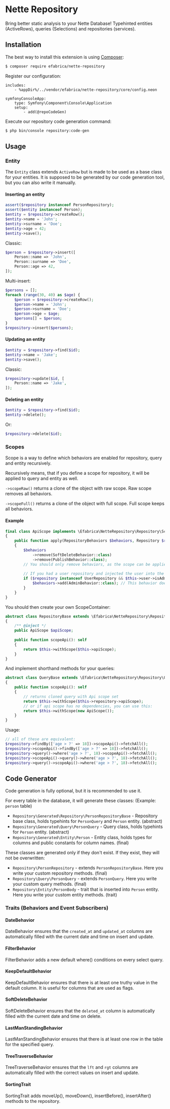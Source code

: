 # Nette Repository

Bring better static analysis to your Nette Database! Typehinted entities (ActiveRows), queries (Selections) and repositories (services). 

## Installation

The best way to install this extension is using [Composer](http://getcomposer.org/):

```sh
$ composer require efabrica/nette-repository
```

Register our configuration:
```neon
includes:
    - %appDir%/../vendor/efabrica/nette-repository/core/config.neon
    
symfonyConsoleApp:
    type: Symfony\Component\Console\Application
    setup:
        - add(@repoCodeGen)
```

Execute our repository code generation command:
```sh
$ php bin/console repository:code-gen
```

## Usage

### Entity

The `Entity` class extends `ActiveRow` but is made to be used as a base class for your entities. 
It is supposed to be generated by our code generation tool, but you can also write it manually.

#### Inserting an entity

```php
assert($repository instanceof PersonRepository);
assert($entity instanceof Person);
$entity = $repository->createRow();
$entity->name = 'John';
$entity->surname = 'Doe';
$entity->age = 42;
$entity->save();
```

Classic:
```php
$person = $repository->insert([
    Person::name => 'John',
    Person::surname => 'Doe',
    Person::age => 42,
]);
```

Multi-insert:
```php
$persons = [];
foreach (range(30, 40) as $age) {
    $person = $repository->createRow();
    $person->name = 'John';
    $person->surname = 'Doe';
    $person->age = $age;
    $persons[] = $person;
}
$repository->insert($persons);
```

#### Updating an entity

```php
$entity = $repository->find($id);
$entity->name = 'Jake';
$entity->save();
```

Classic:
```php
$repository->update($id, [
    Person::name => 'Jake',
]);
```

#### Deleting an entity

```php
$entity = $repository->find($id);
$entity->delete();
```

Or:
```php
$repository->delete($id);
```
### Scopes
Scope is a way to define which behaviors are enabled for repository, query and entity recursively.

Recursively means, that if you define a scope for repository, it will be applied to query and entity as well.

`->scopeRaw()` returns a clone of the object with raw scope. Raw scope removes all behaviors.

`->scopeFull()` returns a clone of the object with full scope. Full scope keeps all behaviors.

#### Example
```php
final class ApiScope implements \Efabrica\NetteRepository\Repository\Scope\Scope
{
    public function apply(RepositoryBehaviors $behaviors, Repository $repository): void
    {
        $behaviors
            ->remove(SoftDeleteBehavior::class)
            ->remove(PublishBehavior::class);
        // You should only remove behaviors, as the scope can be applied on different repositories at once.
        
        // If you had a user repository and injected the user into the scope, you could do this:
        if ($repository instanceof UserRepository && $this->user->isAdmin()) {
            $behaviors->add(AdminBehavior::class); // This behavior does not exist, it's just an example.
        }
    }
}
```

You should then create your own ScopeContainer:

```php
abstract class RepositoryBase extends \Efabrica\NetteRepository\Repository\Repository
{
    /** @inject */
    public ApiScope $apiScope;
    
    public function scopeApi(): self
    {
        return $this->withScope($this->apiScope);
    }
}
```

And implement shorthand methods for your queries:

```php
abstract class QueryBase extends \Efabrica\NetteRepository\Repository\Query
{
    public function scopeApi(): self
    {
        // returns cloned query with Api scope set
        return $this->withScope($this->repository->apiScope);
        // or if api scope has no dependencies, you can use this:
        return $this->withScope(new ApiScope());
    }
}
```

Usage:
```php
// all of these are equivalent:
$repository->findBy(['age > ?' => 18])->scopeApi()->fetchAll();
$repository->scopeApi()->findBy(['age > ?' => 18])->fetchAll();
$repository->query()->where('age > ?', 18)->scopeApi()->fetchAll();
$repository->scopeApi()->query()->where('age > ?', 18)->fetchAll();
$repository->query()->scopeApi()->where('age > ?', 18)->fetchAll();
```

## Code Generator

Code generation is fully optional, but it is recommended to use it. 

For every table in the database, it will generate these classes: (Example: `person` table)
- `Repository\Generated\Repository\PersonRepositoryBase` - Repository base class, holds typehints for `PersonQuery` and `Person` entity. (abstract)
- `Repository\Generated\Query\PersonQuery` - Query class, holds typehints for `Person` entity. (abstract)
- `Repository\Generated\Entity\Person` - Entity class, holds types for columns and public constants for column names. (final)

These classes are generated only if they don't exist. If they exist, they will not be overwritten:
- `Repository\PersonRepository` - extends `PersonRepositoryBase`. Here you write your custom repository methods. (final)
- `Repository\Query\PersonQuery` - extends `PersonQuery`. Here you write your custom query methods. (final)
- `Repository\Entity\PersonBody` - trait that is inserted into `Person` entity. Here you write your custom entity methods. (trait)

### Traits (Behaviors and Event Subscribers)

#### DateBehavior
DateBehavior ensures that the `created_at` and `updated_at` columns are automatically filled with the current date and time on insert and update.

#### FilterBehavior
FilterBehavior adds a new default where() conditions on every select query.

#### KeepDefaultBehavior
KeepDefaultBehavior ensures that there is at least one truthy value in the default column. It is useful for columns that are used as flags.

#### SoftDeleteBehavior
SoftDeleteBehavior ensures that the `deleted_at` column is automatically filled with the current date and time on delete.

#### LastManStandingBehavior
LastManStandingBehavior ensures that there is at least one row in the table for the specified query.

#### TreeTraverseBehavior
TreeTraverseBehavior ensures that the `lft` and `rgt` columns are automatically filled with the correct values on insert and update.

#### SortingTrait
SortingTrait adds moveUp(), moveDown(), insertBefore(), insertAfter() methods to the repository.
